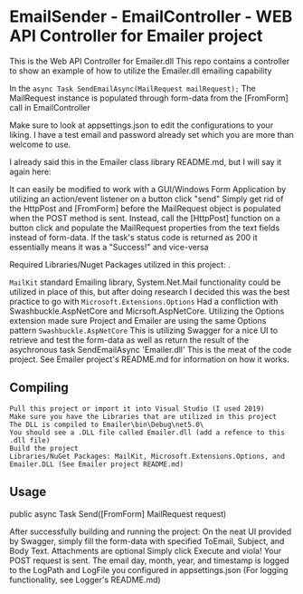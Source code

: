 # EmailSender - EmailController - WEB API Controller for Emailer project

This is the Web API Controller for Emailer.dll
This repo contains a controller to show an example of how to utilize the Emailer.dll emailing capability

In the `async Task SendEmailAsync(MailRequest mailRequest);`
The MailRequest instance is populated through form-data from the [FromForm] call in EmailController

Make sure to look at appsettings.json to edit the configurations to your liking.
I have a test email and password already set which you are more than welcome to use.

I already said this in the Emailer class library README.md, but I will say it again here: 
  
  It can easily be modified to work with a GUI/Windows Form Application by utilizing an action/event listener on a button click "send"
Simply get rid of the HttpPost and [FromForm] before the MailRequest object is populated when the POST method is sent.
Instead, call the [HttpPost] function on a button click and populate the MailRequest properties from the text fields instead of form-data.
If the task's status code is returned as 200 it essentially means it was a "Success!" and vice-versa

Required Libraries/Nuget Packages utilized in this project: .

`MailKit` standard Emailing library,  System.Net.Mail functionality could be utilized in place of this, but after doing research I decided this was the best practice to go with
`Microsoft.Extensions.Options` Had a confliction with Swashbuckle.AspNetCore and Micrsoft.AspNetCore. Utilizing the Options extension made sure Project and Emailer are using the same Options<T> pattern
`Swashbuckle.AspNetCore` This is utilizing Swagger for a nice UI to retrieve and test the form-data as well as return the result of the asychronous task SendEmailAsync
'Emailer.dll' This is the meat of the code project. See Emailer project's README.md for information on how it works.

## Compiling

    Pull this project or import it into Visual Studio (I used 2019)
    Make sure you have the Libraries that are utilized in this project
    The DLL is compiled to Emailer\bin\Debug\net5.0\
    You should see a .DLL file called Emailer.dll (add a refence to this .dll file)
    Build the project
    Libraries/NuGet Packages: MailKit, Microsoft.Extensions.Options, and Emailer.DLL (See Emailer project README.md)

## Usage

   public async Task<IActionResult> Send([FromForm] MailRequest request)

  After successfully building and running the project:
    On the neat UI provided by Swagger, simply fill the form-data with specified ToEmail, Subject, and Body Text. Attachments are optional
    Simply click Execute and viola! Your POST request is sent.
    The email day, month, year, and timestamp is logged to the LogPath and LogFile you configured in appsettings.json
    (For logging functionality, see Logger's README.md)
    
